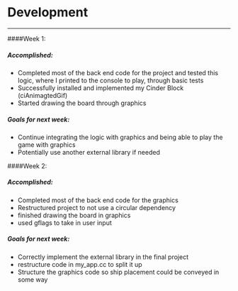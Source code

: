 # Development

---
####Week 1: 
##### _Accomplished:_
* Completed most of the back end code for the project and tested this logic, where I printed to the console to play, through basic tests
* Successfully installed and implemented my Cinder Block (ciAnimagtedGif)
* Started drawing the board through graphics 
##### _Goals for next week:_
* Continue integrating the logic with graphics and being able to play the game with graphics 
* Potentially use another external library if needed

####Week 2: 
##### _Accomplished:_
* Completed most of the back end code for the graphics
* Restructured project to not use a circular dependency 
* finished drawing the board in graphics
* used gflags to take in user input

##### _Goals for next week:_
* Correctly implement the external library in the final project
* restructure code in my_app.cc to split it up
* Structure the graphics code so ship placement could be conveyed in some way
